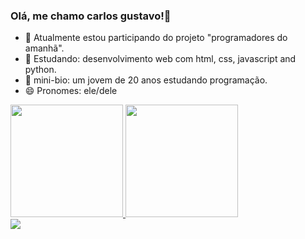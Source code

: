 ### Olá, me chamo carlos gustavo!👋
- 🔭 Atualmente estou participando do projeto "programadores do amanhã".
- 🌱 Estudando: desenvolvimento web com html, css, javascript and python.
- 💬 mini-bio: um jovem de 20 anos estudando programação.
- 😄 Pronomes: ele/dele

<div>
  <a href="https://github.com/DevSirHitsuji">
  <img height="180em" src="https://github-readme-stats.vercel.app/api?username=DevSirHitsuji&show_icons=true&theme=dark&include_all_commits=true&count_private=true"/>
  <img height="180em" src="https://github-readme-stats.vercel.app/api/top-langs/?username=DevSirHitsuji&layout=compact&langs_count=16&theme=dark"/>
</div>

<div>
  <img aligh="center" src="https://sm.ign.com/t/ign_br/screenshot/default/rick-and-morty-6_xshv.1200.jpg"/>
</div>
